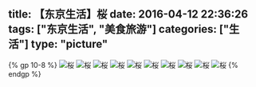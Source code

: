 title: 【东京生活】桜
date: 2016-04-12 22:36:26
tags: ["东京生活", "美食旅游"]
categories: ["生活"]
type: "picture"
---
{% gp 10-8 %}
![桜](/img/2016041201/9.jpg)
![桜](/img/2016041201/8.jpg)
![桜](/img/2016041201/1.JPG)
![桜](/img/2016041201/2.JPG)
![桜](/img/2016041201/3.JPG)
![桜](/img/2016041201/4.jpg)
![桜](/img/2016041201/5.jpg)
![桜](/img/2016041201/6.jpg)
![桜](/img/2016041201/7.jpg)
![桜](/img/2016041201/10.jpg)
{% endgp %}
